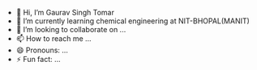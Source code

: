- 👋 Hi, I’m Gaurav Singh Tomar
- 🌱 I’m currently learning chemical engineering at NIT-BHOPAL(MANIT)
- 💞️ I’m looking to collaborate on ...
- 📫 How to reach me ...
- 😄 Pronouns: ...
- ⚡ Fun fact: ...

<!---
Gaurav-Singh-Tomar/Gaurav-Singh-Tomar is a ✨ special ✨ repository because its `README.md` (this file) appears on your GitHub profile.
You can click the Preview link to take a look at your changes.
--->
